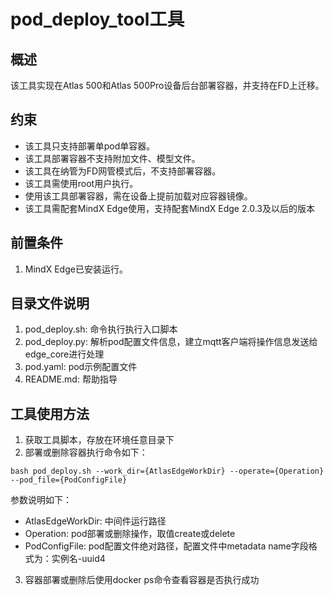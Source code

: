 # pod_deploy_tool工具
## 概述
该工具实现在Atlas 500和Atlas 500Pro设备后台部署容器，并支持在FD上迁移。

## 约束
- 该工具只支持部署单pod单容器。
- 该工具部署容器不支持附加文件、模型文件。
- 该工具在纳管为FD网管模式后，不支持部署容器。
- 该工具需使用root用户执行。
- 使用该工具部署容器，需在设备上提前加载对应容器镜像。
- 该工具需配套MindX Edge使用，支持配套MindX Edge 2.0.3及以后的版本

## 前置条件
1. MindX Edge已安装运行。

## 目录文件说明
1. pod_deploy.sh: 命令执行执行入口脚本
2. pod_deploy.py: 解析pod配置文件信息，建立mqtt客户端将操作信息发送给edge_core进行处理
3. pod.yaml: pod示例配置文件 
4. README.md: 帮助指导


## 工具使用方法
1. 获取工具脚本，存放在环境任意目录下
2. 部署或删除容器执行命令如下：
```
bash pod_deploy.sh --work_dir={AtlasEdgeWorkDir} --operate={Operation} --pod_file={PodConfigFile}
```
参数说明如下：
* AtlasEdgeWorkDir: 中间件运行路径
* Operation: pod部署或删除操作，取值create或delete
* PodConfigFile: pod配置文件绝对路径，配置文件中metadata name字段格式为：实例名-uuid4

3. 容器部署或删除后使用docker ps命令查看容器是否执行成功
